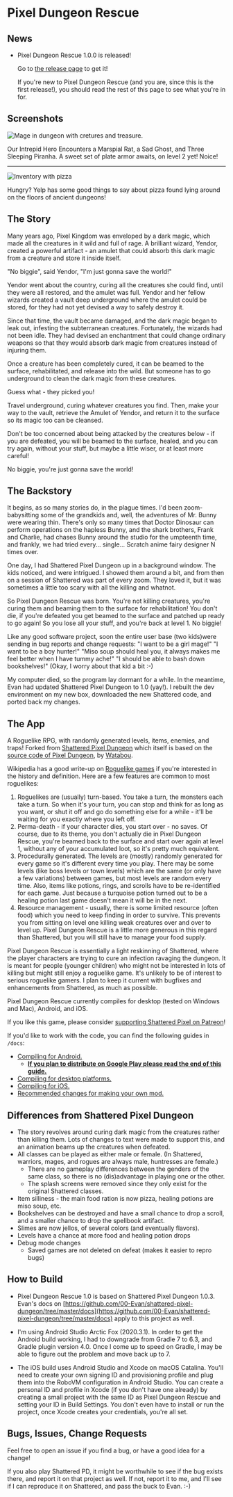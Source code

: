 # Pixel Dungeon Rescue

## News

  - Pixel Dungeon Rescue 1.0.0 is released!
    
    Go to [the release page](https://github.com/bcasiello/pixel-dungeon-rescue/releases/tag/v1.0.0)
    to get it!
    
    If you're new to Pixel Dungeon Rescue (and you are, since this is the first release!), you
    should read the rest of this page to see what you're in for.

## Screenshots

![Mage in dungeon with cretures and treasure.](pdr-screenshot-1.png)

Our Intrepid Hero Encounters a Marspial Rat, a Sad Ghost, and Three Sleeping Piranha. A sweet set of
plate armor awaits, on level 2 yet! Noice!

---

![Inventory with pizza](pdr-screenshot-2.png)

Hungry? Yelp has some good things to say about pizza found lying around on the floors of ancient
dungeons!

## The Story

Many years ago, Pixel Kingdom was enveloped by a dark magic, which made all the creatures in it
wild and full of rage. A brilliant wizard, Yendor, created a powerful artifact - an amulet that
could absorb this dark magic from a creature and store it inside itself.

"No biggie", said Yendor, "I'm just gonna save the world!"

Yendor went about the country, curing all the creatures she could find, until they were all
restored, and the amulet was full. Yendor and her fellow wizards created a vault deep underground
where the amulet could be stored, for they had not yet devised a way to safely destroy it.

Since that time, the vault became damaged, and the dark magic began to leak out, infesting the
subterranean creatures. Fortunately, the wizards had not been idle. They had devised an enchantment
that could change ordinary weapons so that they would absorb dark magic from creatures instead of
injuring them.

Once a creature has been completely cured, it can be beamed to the surface, rehabilitated, and
release into the wild. But someone has to go underground to clean the dark magic from these
creatures.

Guess what - they picked you!

Travel underground, curing whatever creatures you find. Then, make your way to the vault, retrieve
the Amulet of Yendor, and return it to the surface so its magic too can be cleansed.

Don't be too concerned about being attacked by the creatures below - if you are defeated, you will
be beamed to the surface, healed, and you can try again, without your stuff, but maybe a little
wiser, or at least more careful!

No biggie, you're just gonna save the world!


## The Backstory

It begins, as so many stories do, in the plague times. I'd been zoom-babysitting some of the
grandkids and, well, the adventures of Mr. Bunny were wearing thin. There's only so many times that
Doctor Dinosaur can perform operations on the hapless Bunny, and the shark brothers, Frank and
Charlie, had chases Bunny around the studio for the umpteenth time, and frankly, we had tried
every... single... Scratch anime fairy designer N times over.

One day, I had Shattered Pixel Dungeon up in a background window. The kids noticed, and were
intrigued. I showed them around a bit, and from then  on a session of Shattered was part of every
zoom. They loved it, but it was sometimes a little too scary with all the killing and whatnot.

So Pixel Dungeon Rescue was born. You're not killing creatures, you're curing them and beaming them
to the surface for rehabilitation! You don't die, if you're defeated you get beamed to the surface
and patched up ready to go again! So you lose all your stuff, and you're back at level 1. No biggie!

Like any good software project, soon the entire user base (two kids)were sending in bug reports and
change requests: "I want to be a girl mage!" "I want to be a boy hunter!" "Miso soup should heal
you, it always makes me feel better when I have tummy ache!" "I should be able to bash down
bookshelves!" (Okay, I worry about that kid a bit :-)

My computer died, so the program lay dormant for a while. In the meantime, Evan had updated
Shattered Pixel Dungeon to 1.0 (yay!). I rebuilt the dev environment on my new box, downloaded
the new Shattered code, and ported back my changes.


## The App

A Roguelike RPG, with randomly generated levels, items, enemies, and traps!
Forked from [Shattered Pixel Dungeon](https://github.com/00-Evan/shattered-pixel-dungeon)
which itself is based on the [source code of Pixel Dungeon](https://github.com/00-Evan/pixel-dungeon-gradle),
by [Watabou](https://www.watabou.ru).

Wikipedia has a good write-up on [Roguelike games](https://en.wikipedia.org/wiki/Roguelike) if
you're interested in the history and definition. Here are a few features are common to most
roguelikes:

1.  Roguelikes are (usually) turn-based. You take a turn, the monsters each take a turn. So when
    it's your turn, you can stop and think for as long as you want, or shut it off and go do
    something else for a while  - it'll be waiting for you exactly where you left off.
2.  Perma-death - if your character dies, you start over - no saves. Of course, due to its
    theme, you don't actually die in Pixel Dungeon Rescue, you're beamed back to the surface and
    start over again at level 1, without any of your accumulated loot, so it's pretty much
    equivalent.
3.  Procedurally generated. The levels are (mostly) randomly generated for every game so it's
    different every time you play. There may be some levels (like boss levels or town levels)
    which are the same (or only have a few variations) between games, but most levels are
    random every time. Also, items like potions, rings, and scrolls have to be re-identified
    for each game. Just because a turquoise potion turned out to be a healing potion last game
    doesn't mean it will be in the next.
4.  Resource management - usually, there is some limited resource (often food) which you need
    to keep finding in order to survive. This prevents you from sitting on level one killing
    weak creatures over and over to level up. Pixel Dungeon Rescue is a little more generous
    in this regard than Shattered, but you will still have to manage your food supply.

Pixel Dungeon Rescue is essentially a light reskinning of Shattered, where the player characters are
trying to cure an infection ravaging the dungeon. It is meant for people (younger children) who
might not be interested in lots of killing but might still enjoy a roguelike game. It's unlikely to
be of interest to serious roguelike gamers. I plan to keep it current with bugfixes and enhancements
from Shattered, as much as possible.

Pixel Dungeon Rescue currently compiles for desktop (tested on Windows and Mac), Android, and iOS.

If you like this game, please consider
[supporting Shattered Pixel on Patreon](https://www.patreon.com/ShatteredPixel)!

If you'd like to work with the code, you can find the following guides in `/docs`:
- [Compiling for Android.](docs/getting-started-android.md)
    - **[If you plan to distribute on Google Play please read the end of this guide.](docs/getting-started-android.md#distributing-your-apk)**
- [Compiling for desktop platforms.](docs/getting-started-desktop.md)
- [Compiling for iOS.](docs/getting-started-ios.md)
- [Recommended changes for making your own mod.](docs/recommended-changes.md)


## Differences from Shattered Pixel Dungeon

  - The story revolves around curing dark magic from the creatures rather than killing them. Lots of
    changes to text were made to support this, and an animation beams up the creatures when
    defeated.
  - All classes can be played as either male or female. (In Shattered, warriors, mages, and rogues
    are always male, huntresses are female.)
    - There are no gameplay differences between the genders of the same class, so there is no
      (dis)advantage in playing one or the other.
    - The splash screens were removed since they only exist for the original Shattered classes.
  - Item silliness - the main food ration is now pizza, healing potions are miso soup, etc.
  - Bookshelves can be destroyed and have a small chance to drop a scroll, and a smaller chance to
    drop the spellbook artifact.
  - Slimes are now jellos, of several colors (and eventually flavors).
  - Levels have a chance at more food and healing potion drops
  - Debug mode changes
    - Saved games are not deleted on defeat (makes it easier to repro bugs)


## How to Build

- Pixel Dungeon Rescue 1.0 is based on Shattered Pixel Dungeon
  1.0.3. Evan's docs on
  [https://github.com/00-Evan/shattered-pixel-dungeon/tree/master/docs](https://github.com/00-Evan/shattered-pixel-dungeon/tree/master/docs)
  apply to this project as well.

- I'm using Android Studio Arctic Fox (2020.3.1). In order to get the
  Android build working, I had to downgrade from Gradle 7 to 6.3, and
  Gradle plugin version 4.0. Once I come up to speed on Gradle, I may
  be able to figure out the problem and move back up to 7.

- The iOS build uses Android Studio and Xcode on macOS Catalina. You'll need to create your own
  signing ID and provisioning profile and plug them into the RoboVM configuration in Android Studio.
  You can create a personal ID and profile in Xcode (if you don't have one already) by creating a
  small project with the same ID as Pixel Dungeon Rescue and setting your ID in Build Settings. You
  don't even have to install or run the project, once Xcode creates your credentials, you're all
  set.

## Bugs, Issues, Change Requests

Feel free to open an issue if you find a bug, or have a good idea for a change!

If you also play Shattered PD, it might be worthwhile to see if the bug exists there, and report it
on that project as well. If not, report it to me, and I'll see if I can reproduce it on Shattered,
and pass the buck to Evan. :-)
